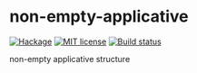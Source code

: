 # non-empty-applicative

[![Hackage](https://img.shields.io/hackage/v/non-empty-applicative.svg)](https://hackage.haskell.org/package/non-empty-applicative)
[![MIT license](https://img.shields.io/badge/license-MIT-blue.svg)](LICENSE)
[![Build status](https://secure.travis-ci.org/chessai/non-empty-applicative.svg)](https://travis-ci.org/chessai/non-empty-applicative)

non-empty applicative structure
